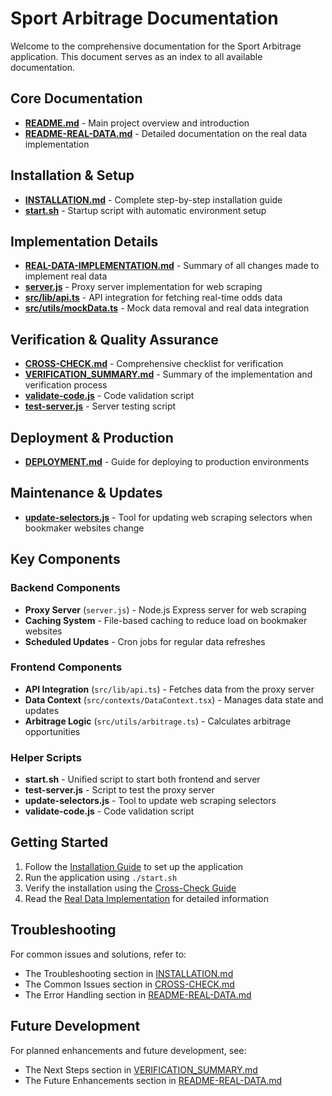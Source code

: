 # Sport Arbitrage Documentation

Welcome to the comprehensive documentation for the Sport Arbitrage application. This document serves as an index to all available documentation.

## Core Documentation

- [**README.md**](README.md) - Main project overview and introduction
- [**README-REAL-DATA.md**](README-REAL-DATA.md) - Detailed documentation on the real data implementation

## Installation & Setup

- [**INSTALLATION.md**](INSTALLATION.md) - Complete step-by-step installation guide
- [**start.sh**](start.sh) - Startup script with automatic environment setup

## Implementation Details

- [**REAL-DATA-IMPLEMENTATION.md**](REAL-DATA-IMPLEMENTATION.md) - Summary of all changes made to implement real data
- [**server.js**](server.js) - Proxy server implementation for web scraping
- [**src/lib/api.ts**](src/lib/api.ts) - API integration for fetching real-time odds data
- [**src/utils/mockData.ts**](src/utils/mockData.ts) - Mock data removal and real data integration

## Verification & Quality Assurance

- [**CROSS-CHECK.md**](CROSS-CHECK.md) - Comprehensive checklist for verification
- [**VERIFICATION_SUMMARY.md**](VERIFICATION_SUMMARY.md) - Summary of the implementation and verification process
- [**validate-code.js**](validate-code.js) - Code validation script
- [**test-server.js**](test-server.js) - Server testing script

## Deployment & Production

- [**DEPLOYMENT.md**](DEPLOYMENT.md) - Guide for deploying to production environments

## Maintenance & Updates

- [**update-selectors.js**](update-selectors.js) - Tool for updating web scraping selectors when bookmaker websites change

## Key Components

### Backend Components

- **Proxy Server** (`server.js`) - Node.js Express server for web scraping
- **Caching System** - File-based caching to reduce load on bookmaker websites
- **Scheduled Updates** - Cron jobs for regular data refreshes

### Frontend Components

- **API Integration** (`src/lib/api.ts`) - Fetches data from the proxy server
- **Data Context** (`src/contexts/DataContext.tsx`) - Manages data state and updates
- **Arbitrage Logic** (`src/utils/arbitrage.ts`) - Calculates arbitrage opportunities

### Helper Scripts

- **start.sh** - Unified script to start both frontend and server
- **test-server.js** - Script to test the proxy server
- **update-selectors.js** - Tool to update web scraping selectors
- **validate-code.js** - Code validation script

## Getting Started

1. Follow the [Installation Guide](INSTALLATION.md) to set up the application
2. Run the application using `./start.sh`
3. Verify the installation using the [Cross-Check Guide](CROSS-CHECK.md)
4. Read the [Real Data Implementation](README-REAL-DATA.md) for detailed information

## Troubleshooting

For common issues and solutions, refer to:

- The Troubleshooting section in [INSTALLATION.md](INSTALLATION.md)
- The Common Issues section in [CROSS-CHECK.md](CROSS-CHECK.md)
- The Error Handling section in [README-REAL-DATA.md](README-REAL-DATA.md)

## Future Development

For planned enhancements and future development, see:

- The Next Steps section in [VERIFICATION_SUMMARY.md](VERIFICATION_SUMMARY.md)
- The Future Enhancements section in [README-REAL-DATA.md](README-REAL-DATA.md) 